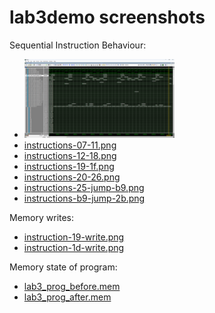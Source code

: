 # lab3demo screenshots

Sequential Instruction Behaviour:
- <img src="instructions-00-06.png" width="50%">
- [instructions-07-11.png](./instructions-07-11.png)
- [instructions-12-18.png](./instructions-12-18.png)
- [instructions-19-1f.png](./instructions-19-1f.png)
- [instructions-20-26.png](./instructions-20-26.png)
- [instructions-25-jump-b9.png](./instructions-25-jump-b9.png)
- [instructions-b9-jump-2b.png](./instructions-b9-jump-2b.png)

Memory writes:
- [instruction-19-write.png](./instruction-19-write.png)
- [instruction-1d-write.png](./instruction-1d-write.png)

Memory state of program:
- [lab3_prog_before.mem](./lab3_prog_before.mem)
- [lab3_prog_after.mem](./lab3_prog_after.mem)